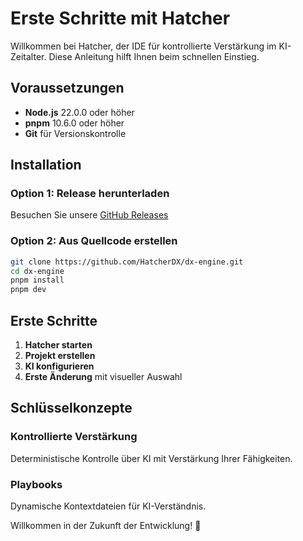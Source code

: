 # Erste Schritte mit Hatcher

Willkommen bei Hatcher, der IDE für kontrollierte Verstärkung im KI-Zeitalter. Diese Anleitung hilft Ihnen beim schnellen Einstieg.

## Voraussetzungen

- **Node.js** 22.0.0 oder höher
- **pnpm** 10.6.0 oder höher
- **Git** für Versionskontrolle

## Installation

### Option 1: Release herunterladen

Besuchen Sie unsere [GitHub Releases](https://github.com/HatcherDX/dx-engine/releases)

### Option 2: Aus Quellcode erstellen

```bash
git clone https://github.com/HatcherDX/dx-engine.git
cd dx-engine
pnpm install
pnpm dev
```

## Erste Schritte

1. **Hatcher starten**
2. **Projekt erstellen**
3. **KI konfigurieren**
4. **Erste Änderung** mit visueller Auswahl

## Schlüsselkonzepte

### Kontrollierte Verstärkung

Deterministische Kontrolle über KI mit Verstärkung Ihrer Fähigkeiten.

### Playbooks

Dynamische Kontextdateien für KI-Verständnis.

Willkommen in der Zukunft der Entwicklung! 🚀
